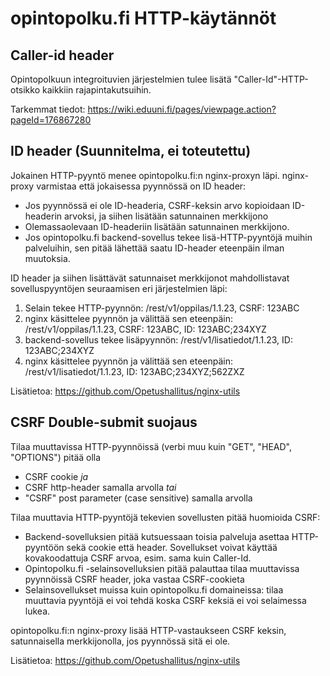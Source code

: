 # opintopolku.fi HTTP-käytännöt

## Caller-id header

Opintopolkuun integroituvien järjestelmien tulee lisätä "Caller-Id"-HTTP-otsikko kaikkiin rajapintakutsuihin.

Tarkemmat tiedot: https://wiki.eduuni.fi/pages/viewpage.action?pageId=176867280

## ID header (Suunnitelma, ei toteutettu)

Jokainen HTTP-pyyntö menee opintopolku.fi:n nginx-proxyn läpi. nginx-proxy varmistaa että jokaisessa pyynnössä on ID header:
* Jos pyynnössä ei ole ID-headeria, CSRF-keksin arvo kopioidaan ID-headerin arvoksi, ja siihen lisätään satunnainen merkkijono
* Olemassaolevaan ID-headeriin lisätään satunnainen merkkijono.
* Jos opintopolku.fi backend-sovellus tekee lisä-HTTP-pyyntöjä muihin palveluihin, sen pitää lähettää saatu ID-header eteenpäin ilman muutoksia.

ID header ja siihen lisättävät satunnaiset merkkijonot mahdollistavat sovelluspyyntöjen seuraamisen eri järjestelmien läpi:

1. Selain tekee HTTP-pyynnön: /rest/v1/oppilas/1.1.23, CSRF: 123ABC
2. nginx käsittelee pyynnön ja välittää sen eteenpäin: /rest/v1/oppilas/1.1.23, CSRF: 123ABC, ID: 123ABC;234XYZ
3. backend-sovellus tekee lisäpyynnön: /rest/v1/lisatiedot/1.1.23, ID: 123ABC;234XYZ
4. nginx käsittelee pyynnön ja välittää sen eteenpäin: /rest/v1/lisatiedot/1.1.23, ID: 123ABC;234XYZ;562ZXZ

Lisätietoa: https://github.com/Opetushallitus/nginx-utils

## CSRF Double-submit suojaus

Tilaa muuttavissa HTTP-pyynnöissä (verbi muu kuin "GET", "HEAD", "OPTIONS") pitää olla
* CSRF cookie *ja*
* CSRF http-header samalla arvolla *tai*
* "CSRF" post parameter (case sensitive) samalla arvolla

Tilaa muuttavia HTTP-pyyntöjä tekevien sovellusten pitää huomioida CSRF:
* Backend-sovelluksien pitää kutsuessaan toisia palveluja asettaa HTTP-pyyntöön sekä cookie että header. Sovellukset voivat käyttää kovakoodattuja CSRF arvoa, esim. sama kuin Caller-Id.
* Opintopolku.fi -selainsovelluksien pitää palauttaa tilaa muuttavissa pyynnöissä CSRF header, joka vastaa CSRF-cookieta
* Selainsovellukset muissa kuin opintopolku.fi domaineissa: tilaa muuttavia pyyntöjä ei voi tehdä koska CSRF keksiä ei voi selaimessa lukea.

opintopolku.fi:n nginx-proxy lisää HTTP-vastaukseen CSRF keksin, satunnaisella merkkijonolla, jos pyynnössä sitä ei ole.

Lisätietoa: https://github.com/Opetushallitus/nginx-utils

